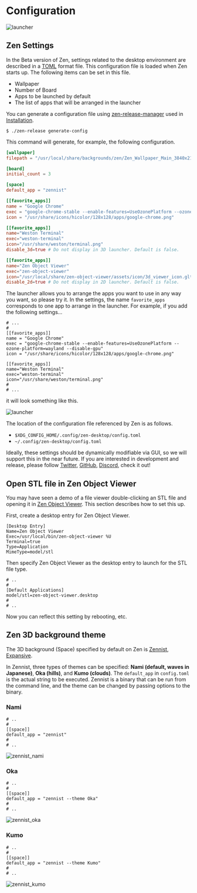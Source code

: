 # Configuration

![launcher](launcher.png "image_tooltip")

## Zen Settings

In the Beta version of Zen, settings related to the desktop environment are described in a [TOML](https://toml.io/en/) format file. This configuration file is loaded when Zen starts up. The following items can be set in this file.
- Wallpaper
- Number of Board
- Apps to be launched by default
- The list of apps that will be arranged in the launcher

You can generate a configuration file using [zen-release-manager](https://github.com/zwin-project/zen-release-manager) used in [Installation](/en/installation).

```
$ ./zen-release generate-config
```

This command will generate, for example, the following configuration.
```:~/.config/zen-desktop/config.toml
[wallpaper]
filepath = "/usr/local/share/backgrounds/zen/Zen_Wallpaper_Main_3840x2160.png"

[board]
initial_count = 3

[space]
default_app = "zennist"

[[favorite_apps]]
name = "Google Chrome"
exec = "google-chrome-stable --enable-features=UseOzonePlatform --ozone-platform=wayland --disable-gpu"
icon = "/usr/share/icons/hicolor/128x128/apps/google-chrome.png"

[[favorite_apps]]
name="Weston Terminal"
exec="weston-terminal"
icon="/usr/share/weston/terminal.png"
disable_3d=true # Do not display in 3D launcher. Default is false.

[[favorite_apps]]
name="Zen Object Viewer"
exec="zen-object-viewer"
icon="/usr/local/share/zen-object-viewer/assets/icon/3d_viewer_icon.gltf"
disable_2d=true # Do not display in 2D launcher. Default is false.
```

The launcher allows you to arrange the apps you want to use in any way you want, so please try it. In the settings, the name `favorite_apps` corresponds to one app to arrange in the launcher.
For example, if you add the following settings...
```
# ...
#
[[favorite_apps]]
name = "Google Chrome"
exec = "google-chrome-stable --enable-features=UseOzonePlatform --ozone-platform=wayland --disable-gpu"
icon = "/usr/share/icons/hicolor/128x128/apps/google-chrome.png"

[[favorite_apps]]
name="Weston Terminal"
exec="weston-terminal"
icon="/usr/share/weston/terminal.png"
#
# ...
```

it will look something like this.

![launcher](launcher.png "image_tooltip")


The location of the configuration file referenced by Zen is as follows.
- `$XDG_CONFIG_HOME/.config/zen-desktop/config.toml`
- `~/.config/zen-desktop/config.toml`


Ideally, these settings should be dynamically modifiable via GUI, so we will support this in the near future. If you are interested in development and release, please follow [Twitter](https://twitter.com/zwin_project), [GitHub](https://github.com/zwin-project), [Discord](http://discord.gg/PPJEFrdE9f), check it out!

## Open STL file in Zen Object Viewer

You may have seen a demo of a file viewer double-clicking an STL file and opening it in [Zen Object Viewer](https://github.com/zwin-project/zen-object-viewer). This section describes how to set this up.

First, create a desktop entry for Zen Object Viewer.
```:/usr/share/applications/zen-object-viewer.desktop
[Desktop Entry]
Name=Zen Object Viewer
Exec=/usr/local/bin/zen-object-viewer %U
Terminal=true
Type=Application
MimeType=model/stl
```

Then specify Zen Object Viewer as the desktop entry to launch for the STL file type.

```:~/.config/mimeapps.list
# ..
#
[Default Applications]
model/stl=zen-object-viewer.desktop
#
# ..
```

Now you can reflect this setting by rebooting, etc.

## Zen 3D background theme

The 3D background (Space) specified by default on Zen is [Zennist](https://github.com/zwin-project/zennist), [Expansive](/en/what_is_it/3d_window#bounded-window-%2F-expansive-window).

In Zennist, three types of themes can be specified: **Nami (default, waves in Japanese)**, **Oka (hills)**, and **Kumo (clouds)**.
The `default_app` in `config.toml` is the actual string to be executed.
Zennist is a binary that can be run from the command line, and the theme can be changed by passing options to the binary.

### Nami
```
# ..
#
[[space]]
default_app = "zennist"
#
# ..
```
![zennist_nami](zennist_nami.png "image_tooltip")

### Oka
```
# ..
#
[[space]]
default_app = "zennist --theme Oka"
#
# ..
```

![zennist_oka](zennist_oka.png "image_tooltip")

### Kumo
```
# ..
#
[[space]]
default_app = "zennist --theme Kumo"
#
# ..
```

![zennist_kumo](zennist_kumo.png "image_tooltip")
